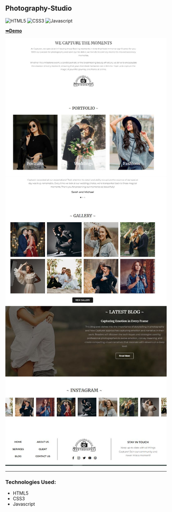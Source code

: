 ## Photography-Studio

![HTML5](https://img.shields.io/badge/html5-%2320232a.svg?style=for-the-badge&logo=html5&logoColor=%2361DAFB)
![CSS3](https://img.shields.io/badge/css3-%231572B6.svg?style=for-the-badge&logo=css3&logoColor=white)
![Javascript](https://img.shields.io/badge/javascript-%23323330.svg?style=for-the-badge&logo=react&logoColor=%23F7DF1E)

  <a href="https://juliadooby.github.io/Photography-Studio/"><strong>➥Demo</strong></a>

<div align="center"><img src="https://github.com/juliaDooby/Photography-Studio/blob/main/Capturer_1.JPG" width="100%" height="20%"></img></div>
<div align="center"><img src="https://github.com/juliaDooby/Photography-Studio/blob/main/Capturer_3.JPG" width="100%" height="20%"></img></div>
<div align="center"><img src="https://github.com/juliaDooby/Photography-Studio/blob/main/Capturer_2.JPG" width="100%" height="20%"></img></div>

---

### Technologies Used:

* HTML5
* CSS3
* Javascript 
